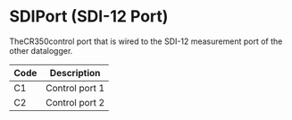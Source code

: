 # SDIPort (SDI-12 Port)

TheCR350control port that is wired to the SDI-12 measurement port of the other datalogger.

| Code | Description    |
| ---- | -------------- |
| C1   | Control port 1 |
| C2   | Control port 2 |
